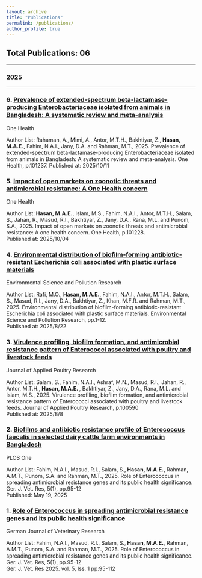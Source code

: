 ```yaml
---
layout: archive
title: "Publications"
permalink: /publications/
author_profile: true
---
```




## Total Publications: 06
---
### 2025
---
<div class="publication-item">

<h3>6. <a href="https://www.sciencedirect.com/science/article/pii/S2352771425002733">Prevalence of extended-spectrum beta-lactamase-producing Enterobacteriaceae isolated from animals in Bangladesh: A systematic review and meta-analysis</a></h3>

<span class="tag">One Health</span>

<p>Author List: Rahaman, A., Mimi, A., Antor, M.T.H., Bakhtiyar, Z.,<strong>  Hasan, M.A.E.</strong>, Fahim, N.A.I., Jany, D.A. and Rahman, M.T., 2025. Prevalence of extended-spectrum beta-lactamase-producing Enterobacteriaceae isolated from animals in Bangladesh: A systematic review and meta-analysis. One Health, p.101237.
Published at: 2025/10/11</p>
<div class="publication-item">

<h3>5. <a href="https://www.sciencedirect.com/science/article/pii/S2352771425002642">Impact of open markets on zoonotic threats and antimicrobial resistance: A One Health concern</a></h3>

<span class="tag">One Health</span>

<p>Author List:<strong> Hasan, M.A.E.</strong>, Islam, M.S., Fahim, N.A.I., Antor, M.T.H., Salam, S., Jahan, R., Masud, R.I., Bakhtiyar, Z., Jany, D.A., Rana, M.L. and Punom, S.A., 2025. Impact of open markets on zoonotic threats and antimicrobial resistance: A one health concern. One Health, p.101228.  <br>
Published at: 2025/10/04</p>

</div>

<div class="publication-item">

<h3>4. <a href="https://link.springer.com/article/10.1007/s11356-025-36835-0">Environmental distribution of biofilm-forming antibiotic-resistant Escherichia coli associated with plastic surface materials</a></h3>

<span class="tag">Environmental Science and Pollution Research</span>

<p>Author List: Rafi, M.O., <strong> Hasan, M.A.E.</strong>, Fahim, N.A.I., Antor, M.T.H., Salam, S., Masud, R.I., Jany, D.A., Bakhtiyar, Z., Khan, M.F.R. and Rahman, M.T., 2025. Environmental distribution of biofilm-forming antibiotic-resistant Escherichia coli associated with plastic surface materials. Environmental Science and Pollution Research, pp.1-12.   <br>
Published at: 2025/8/22</p>

</div>
<div class="publication-item">

<h3>3. <a href="https://www.sciencedirect.com/science/article/pii/S1056617125000741">Virulence profiling, biofilm formation, and antimicrobial resistance pattern of Enterococci associated with poultry and livestock feeds</a></h3>

<span class="tag">Journal of Applied Poultry Research</span>

<p>Author List: Salam, S., Fahim, N.A.I., Ashraf, M.N., Masud, R.I., Jahan, R., Antor, M.T.H., <strong> Hasan, M.A.E. </strong>, Bakhtiyar, Z., Jany, D.A., Rana, M.L. and Islam, M.S., 2025. Virulence profiling, biofilm formation, and antimicrobial resistance pattern of Enterococci associated with poultry and livestock feeds. Journal of Applied Poultry Research, p.100590<br>
Published at: 2025/8/8</p>

</div>
<div class="publication-item">

<h3>2. <a href="https://journals.plos.org/plosone/article?id=10.1371/journal.pone.0323667">Biofilms and antibiotic resistance profile of Enterococcus faecalis in selected dairy cattle farm environments in Bangladesh</a></h3>

<span class="tag">PLOS One</span>

<p>Author List: Fahim, N.A.I., Masud, R.I., Salam, S.,<strong> Hasan, M.A.E.</strong>, Rahman, A.M.T., Punom, S.A. and Rahman, M.T., 2025. Role of Enterococcus in spreading antimicrobial resistance genes and its public health significance. Ger. J. Vet. Res, 5(1), pp.95-12<br>
Published: May 19, 2025</p>

</div>
<div class="publication-item">

<h3>1. <a href="https://gmpc-akademie.de/articles/gjvr/single/249">Role of Enterococcus in spreading antimicrobial resistance genes and
its public health significance</a></h3>

<span class="tag">German Journal of Veterinary Research</span>

<p>Author List: Fahim, N.A.I., Masud, R.I., Salam, S.,<strong> Hasan, M.A.E.</strong>, Rahman, A.M.T., Punom, S.A. and Rahman, M.T., 2025. Role of Enterococcus in spreading antimicrobial resistance genes and its public health significance. Ger. J. Vet. Res, 5(1), pp.95-12 <br>
Ger. J. Vet. Res 2025. vol. 5, Iss. 1 pp:95-112</p>

</div>









<!-- 
<div class="publication-item">

<h3>15. <a href="LINK">TITLE</a></h3>

<span class="tag">JOURNAL NAME</span>

<p>Author List: AUTHORS<br>
DATE</p>

</div>
-->